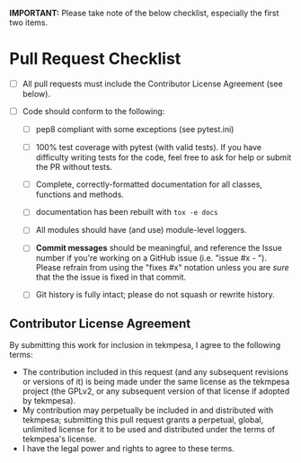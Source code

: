 __IMPORTANT:__ Please take note of the below checklist, especially the first two items.

# Pull Request Checklist

- [ ] All pull requests must include the Contributor License Agreement (see below).

- [ ] Code should conform to the following:

    - [ ] pep8 compliant with some exceptions (see pytest.ini)

    - [ ] 100% test coverage with pytest (with valid tests). If you have difficulty
      writing tests for the code, feel free to ask for help or submit the PR without tests.

    - [ ] Complete, correctly-formatted documentation for all classes, functions and methods.

    - [ ] documentation has been rebuilt with ``tox -e docs``

    - [ ] All modules should have (and use) module-level loggers.

    - [ ] **Commit messages** should be meaningful, and reference the Issue number
      if you're working on a GitHub issue (i.e. "issue #x - <message>"). Please
      refrain from using the "fixes #x" notation unless you are *sure* that the
      the issue is fixed in that commit.

    - [ ] Git history is fully intact; please do not squash or rewrite history.

## Contributor License Agreement

By submitting this work for inclusion in tekmpesa, I agree to the following terms:

* The contribution included in this request (and any subsequent revisions or versions of it)
  is being made under the same license as the tekmpesa project (the GPLv2,
  or any subsequent version of that license if adopted by tekmpesa).
* My contribution may perpetually be included in and distributed with tekmpesa; submitting
  this pull request grants a perpetual, global, unlimited license for it to be used and distributed
  under the terms of tekmpesa's license.
* I have the legal power and rights to agree to these terms.